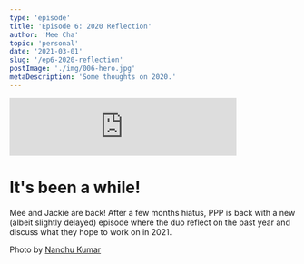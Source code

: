 ```yaml
---
type: 'episode'
title: 'Episode 6: 2020 Reflection'
author: 'Mee Cha'
topic: 'personal'
date: '2021-03-01'
slug: '/ep6-2020-reflection'
postImage: './img/006-hero.jpg'
metaDescription: 'Some thoughts on 2020.'
---
```


<iframe src="https://anchor.fm/poorpeople/embed/episodes/006-2020-Reflection-er8p7n/a-a4pkrcq" height="102px" width="400px" frameborder="0" scrolling="no"></iframe>

# It's been a while!

Mee and Jackie are back! After a few months hiatus, PPP is back with a new (albeit slightly delayed) episode where the duo reflect on the past year and discuss what they hope to work on in 2021.

Photo by [Nandhu Kumar](https://www.pexels.com/@nandhukumar?utm_content=attributionCopyText&utm_medium=referral&utm_source=pexels)
